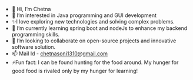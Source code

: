 - 👋 Hi, I’m Chetna
- 👀 I’m interested in Java programming and GUI development
- ✨I love exploring new technologies and solving complex problems.
- 🌱 I’m currently learning spring boot and nodeJs to enhance my backend programming skills.
- 💞️ I’m looking to collaborate on open-source projects and innovative software solution.
- 📫 Mail Id - chetnasoni1310@gmail.com
- ⚡Fun fact: I can be found hunting for the food around. My hunger for good food is rivaled only by my hunger for learning!

<!---
chetnasoni1310/chetnasoni1310 is a ✨ special ✨ repository because its `README.md` (this file) appears on your GitHub profile.
You can click the Preview link to take a look at your changes.
--->
